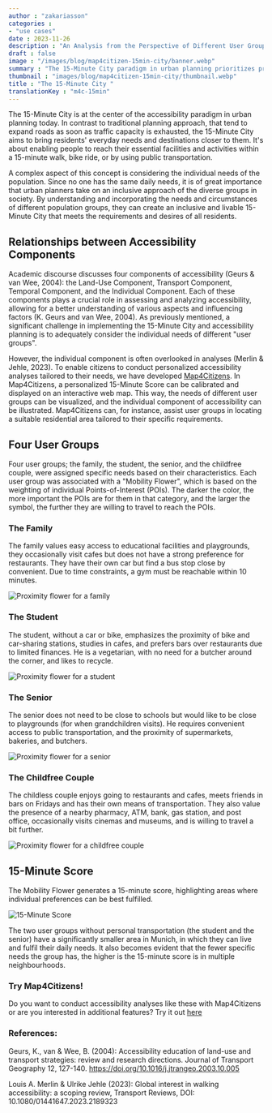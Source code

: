 ```yaml
---
author : "zakariasson"
categories : 
- "use cases"
date : 2023-11-26
description : "An Analysis from the Perspective of Different User Groups."
draft : false
image : "/images/blog/map4citizen-15min-city/banner.webp"
summary : "The 15-Minute City paradigm in urban planning prioritizes proximity to essential services within a short travel radius, emphasizing inclusivity by considering the diverse needs and circumstances of different population groups."
thumbnail : "images/blog/map4citizen-15min-city/thumbnail.webp"
title : "The 15-Minute City "
translationKey : "m4c-15min"
---
```


The 15-Minute City is at the center of the accessibility paradigm in urban planning today. In contrast to traditional planning approach, that tend to expand roads as soon as traffic capacity is exhausted, the 15-Minute City aims to bring residents' everyday needs and destinations closer to them. It's about enabling people to reach their essential facilities and activities within a 15-minute walk, bike ride, or by using public transportation. 


A complex aspect of this concept is considering the individual needs of the population. Since no one has the same daily needs, it is of great importance that urban planners take on an inclusive approach of the diverse groups in society. By understanding and incorporating the needs and circumstances of different population groups, they can create an inclusive and livable 15-Minute City that meets the requirements and desires of all residents. 

## Relationships between Accessibility Components 

Academic discourse discusses four components of accessibility (Geurs & van Wee, 2004): the Land-Use Component, Transport Component, Temporal Component, and the Individual Component. Each of these components plays a crucial role in assessing and analyzing accessibility, allowing for a better understanding of various aspects and influencing factors (K. Geurs and van Wee, 2004). As previously mentioned, a significant challenge in implementing the 15-Minute City and accessibility planning is to adequately consider the individual needs of different "user groups". 

However, the individual component is often overlooked in analyses (Merlin & Jehle, 2023). To enable citizens to conduct personalized accessibility analyses tailored to their needs, we have developed [Map4Citizens](https://citizens.plan4better.de/ "Map4Citizens"). In Map4Citizens, a personalized 15-Minute Score can be calibrated and displayed on an interactive web map. This way, the needs of different user groups can be visualized, and the individual component of accessibility can be illustrated. Map4Citizens can, for instance, assist user groups in locating a suitable residential area tailored to their specific requirements.

## Four User Groups 

Four user groups; the family, the student, the senior, and the childfree couple, were assigned specific needs based on their characteristics. Each user group was associated with a "Mobility Flower", which is based on the weighting of individual Points-of-Interest (POIs). The darker the color, the more important the POIs are for them in that category, and the larger the symbol, the further they are willing to travel to reach the POIs. 


### The Family 

The family values easy access to educational facilities and playgrounds, they occasionally visit cafes but does not have a strong preference for restaurants. They have their own car but find a bus stop close by convenient. Due to time constraints, a gym must be reachable within 10 minutes.

![Proximity flower for a family](/images/blog/map4citizen-15min-city/FamilyEN.webp "Proximity flower for a family")


### The Student 

The student, without a car or bike, emphasizes the proximity of bike and car-sharing stations, studies in cafes, and prefers bars over restaurants due to limited finances. He is a vegetarian, with no need for a butcher around the corner, and likes to recycle.

![Proximity flower for a student](/images/blog/map4citizen-15min-city/StudentEN.webp "Proximity flower for a student")


### The Senior 

The senior does not need to be close to schools but would like to be close to playgrounds (for when grandchildren visits). He requires convenient access to public transportation, and the proximity of supermarkets, bakeries, and butchers. 

![Proximity flower for a senior](/images/blog/map4citizen-15min-city/SeniorEN.webp "Proximity flower for a senior")


### The Childfree Couple 

The childless couple enjoys going to restaurants and cafes, meets friends in bars on Fridays and has their own means of transportation. They also value the presence of a nearby pharmacy, ATM, bank, gas station, and post office, occasionally visits cinemas and museums, and is willing to travel a bit further. 

![Proximity flower for a childfree couple](/images/blog/map4citizen-15min-city/CoupleEN.webp "Proximity flower for a childfree couple")


## 15-Minute Score 

The Mobility Flower generates a 15-minute score, highlighting areas where individual preferences can be best fulfilled. 

![15-Minute Score](/images/blog/map4citizen-15min-city/MapsEN.webp "15-Minuten Score")

The two user groups without personal transportation (the student and the senior) have a significantly smaller area in Munich, in which they can live and fulfil their daily needs. It also becomes evident that the fewer specific needs the group has, the higher is the 15-minute score is in multiple neighbourhoods. 

### Try Map4Citizens! 

Do you want to conduct accessibility analyses like these with Map4Citizens or are you interested in additional features? Try it out [here](https://citizens.plan4better.de/ "Map4Citizens")

### References:

Geurs, K., van & Wee, B. (2004): Accessibility education of land-use and transport strategies: review and research directions. Journal of Transport Geography 12, 127-140. https://doi.org/10.1016/j.jtrangeo.2003.10.005  

Louis A. Merlin & Ulrike Jehle (2023): Global interest in walking accessibility: a scoping review, Transport Reviews, DOI: 10.1080/01441647.2023.2189323 